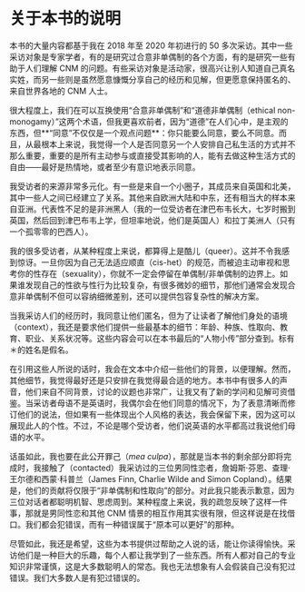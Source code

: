 # 关于本书的说明

本书的大量内容都基于我在 2018 年至 2020 年初进行的 50 多次采访。其中一些采访对象是专家学者，有的是研究过合意非单偶制的各个方面，有的是研究一些有助于人们理解 CNM 的问题。有些采访对象是活动家，很高兴让别人知道自己真名实姓，而另一些则是虽然愿意慷慨分享自己的经历和见解，但更愿意保持匿名的、来自世界各地的 CNM 人士。

很大程度上，我们在可以互换使用“合意非单偶制”和“道德非单偶制（ethical non-monogamy）”这两个术语，但我更喜欢前者，因为“道德”在人们心中，是主观的东西，但**“同意”不仅仅是一个观点问题**：你只能要么同意，要么不同意。而且，从最根本上来说，我觉得一个人是否同意另一个人安排自己私生活的方式并不那么重要，重要的是所有主动参与或直接受其影响的人，能有去做这种生活方式的自由——最好是热情地，或者至少有意识地表示同意。

我受访者的来源非常多元化。有一些是来自一个小圈子，其成员来自英国和北美，其中一些人之间已经建立了关系。其他来自欧洲大陆和中东，还有相当大的样本来自亚洲。代表性不足的是非洲黑人（我的一位受访者在津巴布韦长大，七岁时搬到英国，然后回到津巴布韦上学，但坦率地说，他们是英国人）和拉丁美洲人（只有一个孤零零的巴西人）。

我的很多受访者，从某种程度上来说，都算得上是酷儿（queer）。这并不令我感到惊讶。一旦你因为自己无法适应顺直（cis-het）的规范，而被迫主动审视和思考你的性存在（sexuality），你就不一定会停留在单偶制/非单偶制的边界上。如果谁发现自己的性欲与性行为比较复杂，有很多微妙的细节，那他们通常会发现合意非单偶制不但可以容纳细微差别，还可以提供包容复杂性的解决方案。

当我采访人们的经历时，我同意让他们匿名，但为了让读者了解他们身处的语境（context），我还是要求他们提供一些最基本的细节：年龄、种族、性取向、教育、职业、关系状况等。这些内容会可以在本书最后的“人物小传”部分查到。标有＊的姓名是假名。

在引用这些人所说的话时，我会在文本中介绍一些他们的背景，以便理解。然而，其他细节，我觉得最好还是只安排在我觉得最合适的地方。本书中有很多人的声音，他们来自不同背景，讨论的议题也非常广，让我又有了新的学问和见解可资借鉴。当采访者母语不是英语时，我偶尔会在他们同意的情况下，为了表意清晰而修订他们的说法，但如果有一些体现出个人风格的表达，我会保留下来，因为这可以展现此人的个性。不过，不论是哪个受访者，他们说英语的水平都高过我说他们母语的水平。

话虽如此，我也要在此公开罪己（*mea culpa*），那就是当本书的剩余部分即将完成时，我接触了（contacted）我采访过的三位男同性恋者，詹姆斯·芬恩、查理·王尔德和西蒙·科普兰（James Finn, Charlie Wilde and Simon Copland）。结果是，他们的贡献将仅限于“非单偶制和性取向”的部分。对此我只能表示歉意，因为三位对话者都聪明机智、思虑周到。某种程度上来说，我的疏忽反映了这样一件事，那就是男同性恋和其他 CNM 情景的相互作用其实很有限，但这样说是在找借口。我们都会犯错误，而有一种错误属于“原本可以更好”的那种。

尽管如此，我还是希望，这些为本书提供过帮助之人说的话，能让你读得愉快。采访他们是一种巨大的乐趣，每个人都让我学到了一些东西。所有人都对自己的专业知识非常谨慎，这是大多数聪明人的常态。我也无法想象有人会假装自己没有犯过错误。我们大多数人是有犯过错误的。